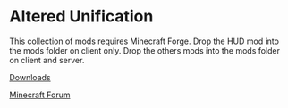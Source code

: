 Altered Unification
==========

This collection of mods requires Minecraft Forge.
Drop the HUD mod into the mods folder on client only.
Drop the others mods into the mods folder on client and server.

[Downloads](http://mc.qzx.com/au/files)

[Minecraft Forum](http://www.minecraftforum.net/topic/1945197-)
